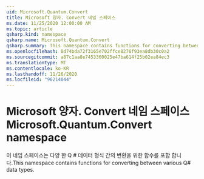 ```yaml
---
uid: Microsoft.Quantum.Convert
title: Microsoft 양자. Convert 네임 스페이스
ms.date: 11/25/2020 12:00:00 AM
ms.topic: article
qsharp.kind: namespace
qsharp.name: Microsoft.Quantum.Convert
qsharp.summary: This namespace contains functions for converting between various Q# data types.
ms.openlocfilehash: 8d74bda72f3165e702ffce8276f93ea8db30c0a2
ms.sourcegitcommit: a87c1aa8e7453360025e47ba614f25b02ea84ec3
ms.translationtype: MT
ms.contentlocale: ko-KR
ms.lasthandoff: 11/26/2020
ms.locfileid: "96214044"
---
```

# <a name="microsoftquantumconvert-namespace"></a><span data-ttu-id="6bae7-102">Microsoft 양자. Convert 네임 스페이스</span><span class="sxs-lookup"><span data-stu-id="6bae7-102">Microsoft.Quantum.Convert namespace</span></span>

<span data-ttu-id="6bae7-103">이 네임 스페이스는 다양 한 Q # 데이터 형식 간의 변환을 위한 함수를 포함 합니다.</span><span class="sxs-lookup"><span data-stu-id="6bae7-103">This namespace contains functions for converting between various Q# data types.</span></span>

